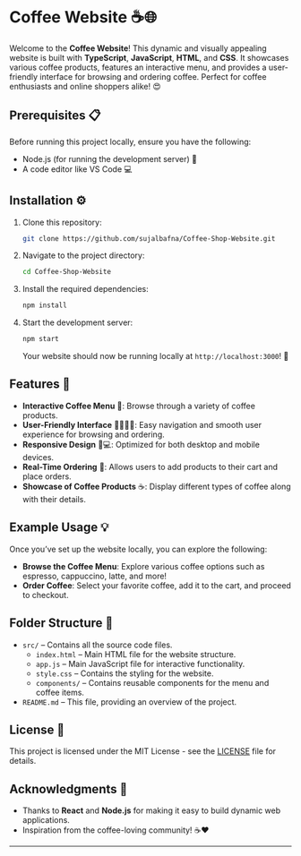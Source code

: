# Coffee Website ☕🌐

Welcome to the **Coffee Website**! This dynamic and visually appealing website is built with **TypeScript**, **JavaScript**, **HTML**, and **CSS**. It showcases various coffee products, features an interactive menu, and provides a user-friendly interface for browsing and ordering coffee. Perfect for coffee enthusiasts and online shoppers alike! 😍

## Prerequisites 📋

Before running this project locally, ensure you have the following:

- Node.js (for running the development server) 🌱
- A code editor like VS Code 💻

## Installation ⚙️

1. Clone this repository:

   ```bash
   git clone https://github.com/sujalbafna/Coffee-Shop-Website.git
   ```

2. Navigate to the project directory:

   ```bash
   cd Coffee-Shop-Website
   ```

3. Install the required dependencies:

   ```bash
   npm install
   ```

4. Start the development server:

   ```bash
   npm start
   ```

   Your website should now be running locally at `http://localhost:3000`! 🎉

## Features 🚀

- **Interactive Coffee Menu** 📝: Browse through a variety of coffee products.
- **User-Friendly Interface** 👨‍💻👩‍💻: Easy navigation and smooth user experience for browsing and ordering.
- **Responsive Design** 📱💻: Optimized for both desktop and mobile devices.
- **Real-Time Ordering** 🛒: Allows users to add products to their cart and place orders.
- **Showcase of Coffee Products** ☕: Display different types of coffee along with their details.

## Example Usage 💡

Once you’ve set up the website locally, you can explore the following:

- **Browse the Coffee Menu**: Explore various coffee options such as espresso, cappuccino, latte, and more!
- **Order Coffee**: Select your favorite coffee, add it to the cart, and proceed to checkout.

## Folder Structure 📂

- `src/` – Contains all the source code files.
  - `index.html` – Main HTML file for the website structure.
  - `app.js` – Main JavaScript file for interactive functionality.
  - `style.css` – Contains the styling for the website.
  - `components/` – Contains reusable components for the menu and coffee items.
- `README.md` – This file, providing an overview of the project.

## License 📝

This project is licensed under the MIT License - see the [LICENSE](LICENSE) file for details.

## Acknowledgments 🙏

- Thanks to **React** and **Node.js** for making it easy to build dynamic web applications.
- Inspiration from the coffee-loving community! ☕❤️

---

